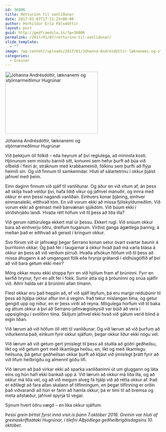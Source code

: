 ```yaml
---
id: 36806
title: Rétturinn til vanlíðunar
date: 2017-01-07T17:11:23+00:00
author: Þórhildur Erla Pálsdóttir
layout: post
guid: http://gedfraedsla.is/?p=36806
permalink: /2017/01/07/retturinn-til-vanlidunar/
slide_template:
  - ""
image: /wp-content/uploads/2017/01/Jóhanna-Andrésdóttir-læknanemi-og-stjórnarmeðlimur-Hugrúnar.jpg
categories:
  - Greinar
---
```

<div id="attachment_36809" style="width: 310px" class="wp-caption alignright">
  <img class="size-medium wp-image-36809" src="http://gedfraedsla.is/wp-content/uploads/2017/01/Jóhanna-Andrésdóttir-læknanemi-og-stjórnarmeðlimur-Hugrúnar-300x200.jpg" alt="Jóhanna Andrésdóttir, læknanemi og stjórnarmeðlimur Hugrúnar" width="300" height="200" srcset="http://gedfraedsla.is/wp-content/uploads/2017/01/Jóhanna-Andrésdóttir-læknanemi-og-stjórnarmeðlimur-Hugrúnar-300x200.jpg 300w, http://gedfraedsla.is/wp-content/uploads/2017/01/Jóhanna-Andrésdóttir-læknanemi-og-stjórnarmeðlimur-Hugrúnar-768x513.jpg 768w, http://gedfraedsla.is/wp-content/uploads/2017/01/Jóhanna-Andrésdóttir-læknanemi-og-stjórnarmeðlimur-Hugrúnar-1024x684.jpg 1024w" sizes="(max-width: 300px) 100vw, 300px" />
  
  <p class="wp-caption-text">
    Jóhanna Andrésdóttir, læknanemi og stjórnarmeðlimur Hugrúnar
  </p>
</div>

Við þekkjum öll fólkið – eða heyrum af því reglulega, að minnsta kosti. Hjónunum sem misstu barnið sitt, konunni sem hefur þurft að búa við ofbeldi í fleiri ár, stráknum með krabbameinið, fólkinu sem þurfti að flýja heimili sín. Og við finnum til samkenndar. Hluti af sálartetrinu í okkur þjáist jafnvel með þeim.

Einn daginn finnum við sjálf til vanlíðunar. Og áður en við vitum af, án þess að skilja hvað veldur því, hafa liðið vikur og jafnvel mánuðir, og innra með okkur er enn þessi nagandi vanlíðan. Einhvers konar þjáning, einhver einmanaleiki, eitthvað tóm. En við vorum ekki að missa fjölskyldumeðlim. Við vorum ekki að greinast með banvænan sjúkdóm. Við búum ekki í stríðshrjáðu landi. Hvaða rétt höfum við til þess að líða illa?

Við gerum náttúrulega ekkert mál úr þessu. Ekkert rugl. Við snúum okkur bara að einhverju öðru, dreifum huganum. Virðist ganga ágætlega þannig; á meðan það er eitthvað að gerast í kringum okkur.

Svo förum við úr jafnvægi þegar Serrano konan setur óvart svartar baunir á burritoinn okkar. Og það fer í taugarnar á okkur hvað það má varla blása á okkur án þess að við verðum pirruð. Hvaða afsökun höfum við til þess að missa áhugann á að umgangast fólk eða hrynja grátandi í eldhúsgólfið af því að við bara getum ekki meir?

Mörg okkar munu ekki stoppa fyrr en við hjólum fram af brúninni. Fyrr en kerfið hrynur, fyrr en allt fer í fokk. Sumir átta sig á þróuninni og snúa sjálfir við. Aðrir halda sér á brúninni allan tímann.

Flest okkar eru það heppin að, ef við sjálf leyfum, þá eru margir reiðubúnir til þess að hjálpa okkur aftur inn á veginn. Það tekur mislangan tíma, og getur gengið upp og niður, en er þess virði að reyna. Mögulega horfum við til baka og áttum okkur á því að Serrano-jafnvægisleysið var búið að vera í uppsiglingu í svolítinn tíma. Skiljum jafnvel ekki hvað við gátum verið blind á eigin líðan.

Við lærum að við höfum öll rétt til vanlíðunar. Og við lærum að við þurfum að viðurkenna það, einkum fyrir okkur sjálfum, þegar okkur líður ekki nógu vel.

Við lærum að við getum gert ýmislegt til þess að stuðla að góðri geðheilsu, líkt og við getum gert með líkamlega heilsu, en, líkt og með líkamlegu heilsuna, þá getur geðheilsan okkar þurft að kljást við ýmislegt þrátt fyrir að við lifum heilbrigðu og almennt góðu lífi.

Við lærum að það virkar ekki að sparka vanlíðaninni út um gluggann og láta eins og hún hafi ekki bankað upp á. Við lærum að okkur má líða illa, og að okkur má líða vel, og að við megum alveg fá hjálp við að rétta okkur af. Það er eðlilegt að fara allan skalann af tilfinningum, en þegar tilfinning er orðin það viðvarandi að hún er farin að hamla okkur, þá er tími til að bremsa og meta aðstæður, jafnvel spyrja til vegar.

Sýnum hvert öðru vægð – en líka okkur sjálfum.

_Þessi grein birtist fyrst inná visir.is þann 7.október 2016. Greinin var hluti af greinaskriftaátaki Hugrúnar, í tilefni Alþjóðlega geðheilbrigðisdagsins 10. október._